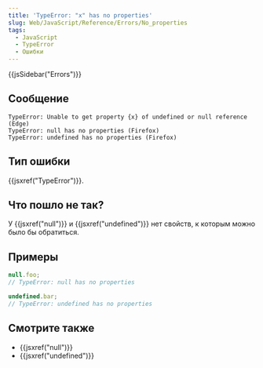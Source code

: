 ```yaml
---
title: 'TypeError: "x" has no properties'
slug: Web/JavaScript/Reference/Errors/No_properties
tags:
  - JavaScript
  - TypeError
  - Ошибки
---
```


{{jsSidebar("Errors")}}

## Сообщение

```
TypeError: Unable to get property {x} of undefined or null reference (Edge)
TypeError: null has no properties (Firefox)
TypeError: undefined has no properties (Firefox)
```

## Тип ошибки

{{jsxref("TypeError")}}.

## Что пошло не так?

У {{jsxref("null")}} и {{jsxref("undefined")}} нет свойств, к которым можно было бы обратиться.

## Примеры

```js example-bad
null.foo;
// TypeError: null has no properties

undefined.bar;
// TypeError: undefined has no properties
```

## Смотрите также

- {{jsxref("null")}}
- {{jsxref("undefined")}}
